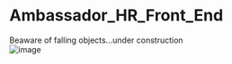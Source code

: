# Ambassador_HR_Front_End

Beaware of falling objects...under construction <br />
![image](https://user-images.githubusercontent.com/89268568/222329174-f5225470-051a-4f8a-a6be-1e27a0738aa8.png)

